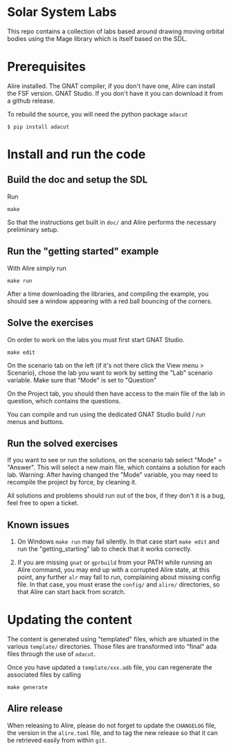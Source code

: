 # Solar System Labs

This repo contains a collection of labs based around drawing moving orbital
bodies using the Mage library which is itself based on the SDL.

# Prerequisites

Alire installed. The GNAT compiler, if you don't have one, Alire can install the FSF
version. GNAT Studio. If you don't have it you can download it from a github release.

To rebuild the source, you will need the python package `adacut`

```
$ pip install adacut
```

# Install and run the code

## Build the doc and setup the SDL

Run

`make`

So that the instructions get built in `doc/` and Alire performs the necessary
preliminary setup.

## Run the "getting started" example

With Alire simply run

`make run`

After a time downloading the libraries, and compiling the example, you should
see a window appearing with a red ball bouncing of the corners.

## Solve the exercises

On order to work on the labs you must first start GNAT Studio.

`make edit`

On the scenario tab on the left (if it's not there click the View menu > Scenario), chose
the lab you want to work by setting the "Lab" scenario variable. Make sure that "Mode" is set
to "Question"

On the Project tab, you should then have access to the main file of the lab in question, which
contains the questions.

You can compile and run using the dedicated GNAT Studio build / run menus and buttons.

## Run the solved exercises

If you want to see or run the solutions, on the scenario tab select "Mode" = "Answer". This
will select a new main file, which contains a solution for each lab.
Warning: After having changed the "Mode" variable, you may need to recompile the project by force,
by cleaning it.

All solutions and problems should run out of the box, if they don't it is a bug, feel free to open
a ticket.

## Known issues

1. On Windows `make run` may fail silently. In that case start `make edit` and run the "getting_starting" lab
   to check that it works correctly.

2. If you are missing `gnat` or `gprbuild` from your PATH while running an Alire command, you may end up
   with a corrupted Alire state, at this point, any further `alr` may fail to run, complaining about
   missing config file. In that case, you must erase the `config/` and `alire/` directories, so that
   Alire can start back from scratch.

# Updating the content

The content is generated using "templated" files, which are situated in the various `template/` directories.
Those files are transformed into "final" ada files through the use of `adacut`.

Once you have updated a `template/xxx.adb` file, you can regenerate the associated files by calling

`make generate`

## Alire release

When releasing to Alire, please do not forget to update the `CHANGELOG` file, the version in the
`alire.toml` file, and to tag the new release so that it can be retrieved easily from within `git`. 
